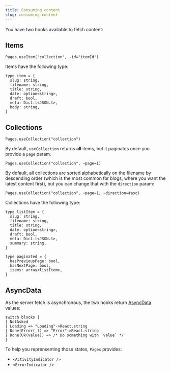 ```yaml
---
title: Consuming content
slug: consuming-content
---
```


You have two hooks available to fetch content:

## Items

```rescript
Pages.useItem("collection", ~id="itemId")
```

Items have the following type:

```rescript
type item = {
  slug: string,
  filename: string,
  title: string,
  date: option<string>,
  draft: bool,
  meta: Dict.t<JSON.t>,
  body: string,
}
```

## Collections

```rescript
Pages.useCollection("collection")
```

By default, `useCollection` returns **all** items, but it paginates once you provide a `page` param.

```rescript
Pages.useCollection("collection", ~page=1)
```

By default, all collections are sorted alphabetically on the filename by descending order (which is the most common for blogs, where you want the latest content first), but you can change that with the `direction` param:

```rescript
Pages.useCollection("collection", ~page=1, ~direction=#asc)
```

Collections have the following type:

```rescript
type listItem = {
  slug: string,
  filename: string,
  title: string,
  date: option<string>,
  draft: bool,
  meta: Dict.t<JSON.t>,
  summary: string,
}

type paginated = {
  hasPreviousPage: bool,
  hasNextPage: bool,
  items: array<listItem>,
}
```

## AsyncData

As the server fetch is asynchronous, the two hooks return [AsyncData](https://github.com/bloodyowl/rescript-asyncdata) values:

```rescript
switch blocks {
| NotAsked
| Loading => "Loading"->React.string
| Done(Error(_)) => "Error"->React.string
| Done(Ok(value)) => /* Do something with `value` */
}
```

To help you reprensenting those states, `Pages` provides:

- `<ActivityIndicator />`
- `<ErrorIndicator />`
